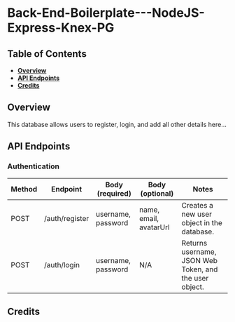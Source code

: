 # Back-End-Boilerplate---NodeJS-Express-Knex-PG

## Table of Contents

- **[Overview](#overview)**<br>
- **[API Endpoints](#api-endpoints)**<br>
- **[Credits](#credits)**<br>

## <a name='overview'></a>Overview
This database allows users to register, login, and add all other details here...

## API Endpoints

### Authentication
Method | Endpoint | Body (required) | Body (optional) | Notes
| ----- | ----------------- | -------------------- | --------------------- | ------------------ |
POST | /auth/register | username, password | name, email, avatarUrl | Creates a new user object in the database. |
POST | /auth/login |  username, password | N/A | Returns username, JSON Web Token, and the user object. |


## Credits

